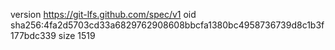 version https://git-lfs.github.com/spec/v1
oid sha256:4fa2d5703cd33a6829762908608bbcfa1380bc4958736739d8c1b3f177bdc339
size 1519
